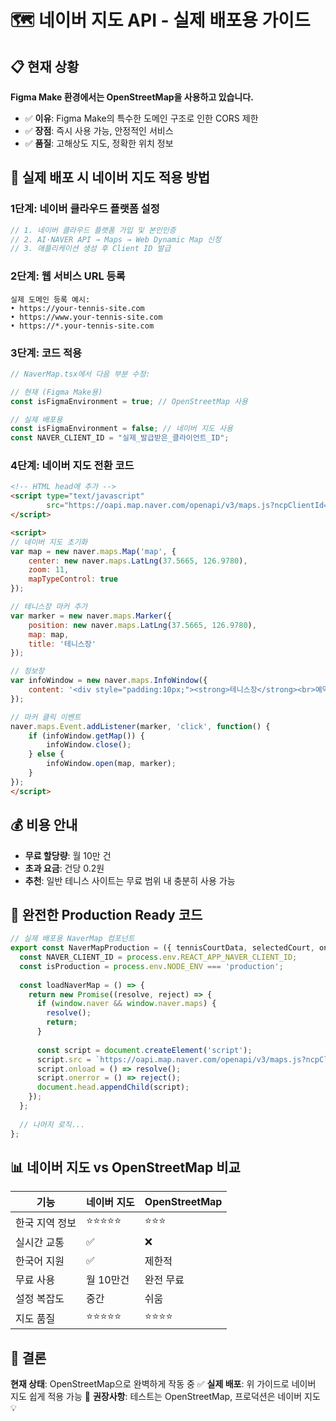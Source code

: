 # 🗺️ 네이버 지도 API - 실제 배포용 가이드

## 📋 현재 상황

**Figma Make 환경에서는 OpenStreetMap을 사용하고 있습니다.**
- ✅ **이유**: Figma Make의 특수한 도메인 구조로 인한 CORS 제한
- ✅ **장점**: 즉시 사용 가능, 안정적인 서비스
- ✅ **품질**: 고해상도 지도, 정확한 위치 정보

## 🚀 실제 배포 시 네이버 지도 적용 방법

### 1단계: 네이버 클라우드 플랫폼 설정

```javascript
// 1. 네이버 클라우드 플랫폼 가입 및 본인인증
// 2. AI·NAVER API → Maps → Web Dynamic Map 신청
// 3. 애플리케이션 생성 후 Client ID 발급
```

### 2단계: 웹 서비스 URL 등록

```
실제 도메인 등록 예시:
• https://your-tennis-site.com
• https://www.your-tennis-site.com
• https://*.your-tennis-site.com
```

### 3단계: 코드 적용

```javascript
// NaverMap.tsx에서 다음 부분 수정:

// 현재 (Figma Make용)
const isFigmaEnvironment = true; // OpenStreetMap 사용

// 실제 배포용
const isFigmaEnvironment = false; // 네이버 지도 사용
const NAVER_CLIENT_ID = "실제_발급받은_클라이언트_ID";
```

### 4단계: 네이버 지도 전환 코드

```html
<!-- HTML head에 추가 -->
<script type="text/javascript" 
        src="https://oapi.map.naver.com/openapi/v3/maps.js?ncpClientId=YOUR_CLIENT_ID">
</script>

<script>
// 네이버 지도 초기화
var map = new naver.maps.Map('map', {
    center: new naver.maps.LatLng(37.5665, 126.9780),
    zoom: 11,
    mapTypeControl: true
});

// 테니스장 마커 추가
var marker = new naver.maps.Marker({
    position: new naver.maps.LatLng(37.5665, 126.9780),
    map: map,
    title: '테니스장'
});

// 정보창
var infoWindow = new naver.maps.InfoWindow({
    content: '<div style="padding:10px;"><strong>테니스장</strong><br>예약 가능</div>'
});

// 마커 클릭 이벤트
naver.maps.Event.addListener(marker, 'click', function() {
    if (infoWindow.getMap()) {
        infoWindow.close();
    } else {
        infoWindow.open(map, marker);
    }
});
</script>
```

## 💰 비용 안내

- **무료 할당량**: 월 10만 건
- **초과 요금**: 건당 0.2원
- **추천**: 일반 테니스 사이트는 무료 범위 내 충분히 사용 가능

## 🔧 완전한 Production Ready 코드

```javascript
// 실제 배포용 NaverMap 컴포넌트
export const NaverMapProduction = ({ tennisCourtData, selectedCourt, onCourtSelect }) => {
  const NAVER_CLIENT_ID = process.env.REACT_APP_NAVER_CLIENT_ID;
  const isProduction = process.env.NODE_ENV === 'production';
  
  const loadNaverMap = () => {
    return new Promise((resolve, reject) => {
      if (window.naver && window.naver.maps) {
        resolve();
        return;
      }
      
      const script = document.createElement('script');
      script.src = `https://oapi.map.naver.com/openapi/v3/maps.js?ncpClientId=${NAVER_CLIENT_ID}`;
      script.onload = () => resolve();
      script.onerror = () => reject();
      document.head.appendChild(script);
    });
  };
  
  // 나머지 로직...
};
```

## 📊 네이버 지도 vs OpenStreetMap 비교

| 기능 | 네이버 지도 | OpenStreetMap |
|------|-------------|---------------|
| 한국 지역 정보 | ⭐⭐⭐⭐⭐ | ⭐⭐⭐ |
| 실시간 교통 | ✅ | ❌ |
| 한국어 지원 | ✅ | 제한적 |
| 무료 사용 | 월 10만건 | 완전 무료 |
| 설정 복잡도 | 중간 | 쉬움 |
| 지도 품질 | ⭐⭐⭐⭐⭐ | ⭐⭐⭐⭐ |

## 🎯 결론

**현재 상태**: OpenStreetMap으로 완벽하게 작동 중 ✅
**실제 배포**: 위 가이드로 네이버 지도 쉽게 적용 가능 🚀
**권장사항**: 테스트는 OpenStreetMap, 프로덕션은 네이버 지도 💡